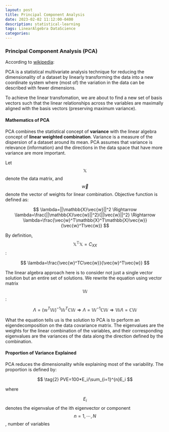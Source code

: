 ```yaml
---
layout: post
title: Principal Component Analysis
date: 2023-02-02 11:12:00-0400
description: statistical-learning
tags: LinearAlgebra DataScience
categories: 
---
```


### Principal Component Analysis (PCA)
According to <a href="https://en.wikipedia.org/wiki/Principal_component_analysis#:~:text=Principal%20component%20analysis%20(PCA)%20is,the%20visualization%20of%20multidimensional%20data.">wikipedia</a>: 

PCA is a statistical multivariate analysis technique for reducing the dimensionality of a dataset by linearly transforming the data into a new coordinate system where (most of) the variation in the data can be described with fewer dimensions.

To achieve the linear transfomation, we are about to find a new set of basis vectors such that the linear relationships across the variables are maximally aligned with the basis vectors (preserving maximum variance). 

#### Mathematics of PCA
PCA combines the statistical concept of **variance** with the linear algebra concept of **linear weighted combination**. Variance is a measure of the dispersion of a dataset around its mean. PCA assumes that variance is relevance (information) and the directions in the data space that have more variance are more important. 

Let $$\mathbb{X}$$ denote the data matrix, and $$\vec{w}$$ denote the vector of weights for linear combination. Objective function is defined as:  

$$
\lambda=||\mathbb{X}\vec{w}||^2 \Rightarrow \lambda=\frac{||\mathbb{X}\vec{w}||^2}{||\vec{w}||^2} \Rightarrow \lambda=\frac{\vec{w}^T\mathbb{X}^T\mathbb{X}\vec{w}}{\vec{w}^T\vec{w}}
$$

By definition, $$\mathbb{X^T}\mathbb{X}=C_{XX}$$:

$$
\lambda=\frac{\vec{w}^TC\vec{w}}{\vec{w}^T\vec{w}}
$$

The linear algebra approach here is to consider not just a single vector solution but an entire set of solutions. We rewrite the equation using vector matrix $$\mathbb{W}$$:

$$
\Lambda=(\mathbb{w}^T\mathbb{W})^{-1}\mathbb{W}^T\mathbb{C}\mathbb{W} \Rightarrow \Lambda=\mathbb{W}^{-1}\mathbb{C}\mathbb{W} \Rightarrow \mathbb{W}\Lambda=\mathbb{C}\mathbb{W}
$$

What the equation tells us is the solution to PCA is to perform an eigendecomposition on the data covariance matrix. The eigenvalues are the weights for the linear combination of the variables, and their corresponding eigenvalues are the variances of the data along the direction defined by the combination.

#### Proportion of Variance Explained
PCA reduces the dimensionality while explaining most of the variability. The proportion is defined by:

$$
\tag{2}
PVE=100*E_i/\sum_{i=1}^{n}E_i
$$

where

$$E_i$$ denotes the eigenvalue of the ith eigenvector or component $$n=1,\cdots,N$$, number of variables 

